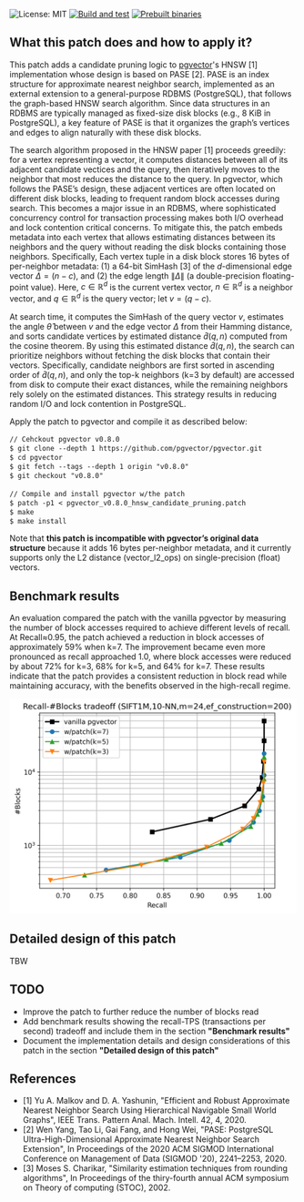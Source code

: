![License: MIT](https://img.shields.io/badge/License-MIT-blue.svg)
[![Build and test](https://github.com/maropu/pgvector_hnsw_candidate_pruning_patch/actions/workflows/BuildAndTests.yml/badge.svg)](https://github.com/maropu/pgvector_hnsw_candidate_pruning_patch/actions/workflows/BuildAndTests.yml)
[![Prebuilt binaries](https://github.com/maropu/pgvector_hnsw_candidate_pruning_patch/actions/workflows/ExtensionDistribution.yml/badge.svg)](https://github.com/maropu/pgvector_hnsw_candidate_pruning_patch/actions/workflows/ExtensionDistribution.yml)

## What this patch does and how to apply it?

This patch adds a candidate pruning logic to [pgvector](https://github.com/pgvector/pgvector)'s HNSW [1] implementation whose design is based on PASE [2].
PASE is an index structure for approximate nearest neighbor search, implemented as an external extension to a general-purpose RDBMS (PostgreSQL),
that follows the graph-based HNSW search algorithm. Since data structures in an RDBMS are typically managed as fixed-size disk blocks
(e.g., 8 KiB in PostgreSQL), a key feature of PASE is that it organizes the graph’s vertices and edges to align naturally with these disk blocks.

The search algorithm proposed in the HNSW paper [1] proceeds greedily: for a vertex representing a vector, it computes distances
between all of its adjacent candidate vectices and the query, then iteratively moves to the neighbor that most reduces the distance to the query.
In pgvector, which follows the PASE’s design, these adjacent vertices are often located on different disk blocks, leading to frequent random block accesses during search.
This becomes a major issue in an RDBMS, where sophisticated concurrency control for transaction processing makes both I/O overhead and lock contention critical concerns.
To mitigate this, the patch embeds metadata into each vertex that allows estimating distances between its neighbors and the query
without reading the disk blocks containing those neighbors.
Specifically, Each vertex tuple in a disk block stores 16 bytes of per-neighbor metadata:
(1) a 64-bit SimHash [3] of the $d$-dimensional edge vector $\Delta = (n - c)$, and (2) the edge length $\lVert \Delta \rVert$ (a double-precision floating-point value).
Here, $c \in \mathbb{R}^d$ is the current vertex vector, $n \in \mathbb{R}^d$ is a neighbor vector, and $q \in \mathbb{R}^d$ is the query vector; let $v = (q - c)$.

At search time, it computes the SimHash of the query vector $v$, estimates the angle $\hat{\theta}$ between $v$ and the edge vector $\Delta$ from their Hamming distance,
and sorts candidate vertices by estimated distance $\widehat{d}(q,n)$ computed from the cosine theorem. 
By using this estimated distance $\widehat{d}(q,n)$, the search can prioritize neighbors without fetching the disk blocks that contain their vectors.
Specifically, candidate neighbors are first sorted in ascending order of $\widehat{d}(q,n)$,
and only the top-k neighbors (k=3 by default) are accessed from disk to compute their exact distances,
while the remaining neighbors rely solely on the estimated distances. This strategy results in reducing random I/O and lock contention in PostgreSQL.

Apply the patch to pgvector and compile it as described below:

```shell
// Cehckout pgvector v0.8.0
$ git clone --depth 1 https://github.com/pgvector/pgvector.git
$ cd pgvector
$ git fetch --tags --depth 1 origin "v0.8.0"
$ git checkout "v0.8.0"

// Compile and install pgvector w/the patch
$ patch -p1 < pgvector_v0.8.0_hnsw_candidate_pruning.patch
$ make
$ make install
```

Note that **this patch is incompatible with pgvector’s original data structure** because it adds 16 bytes per-neighbor metadata, and
it currently supports only the L2 distance (vector_l2_ops) on single-precision (float) vectors.

## Benchmark results

An evaluation compared the patch with the vanilla pgvector by measuring the number of block accesses required to achieve different levels of recall.
At Recall≈0.95, the patch achieved a reduction in block accesses of approximately 59% when k=7. The improvement became even more pronounced as recall approached 1.0,
where block accesses were reduced by about 72% for k=3, 68% for k=5, and 64% for k=7. These results indicate that the patch provides a consistent reduction
in block read while maintaining accuracy, with the benefits observed in the high-recall regime.

<img src="resources/sift1m_recall_blocks_tradeoff.png" width="600">

## Detailed design of this patch

TBW

## TODO

 - Improve the patch to further reduce the number of blocks read
 - Add benchmark results showing the recall-TPS (transactions per second) tradeoff and include them in the section **"Benchmark results"**
 - Document the implementation details and design considerations of this patch in the section **"Detailed design of this patch"**

## References

 - [1] Yu A. Malkov and D. A. Yashunin, "Efficient and Robust Approximate Nearest Neighbor Search Using Hierarchical Navigable Small World Graphs", IEEE Trans. Pattern Anal. Mach. Intell. 42, 4, 2020.
 - [2] Wen Yang, Tao Li, Gai Fang, and Hong Wei, "PASE: PostgreSQL Ultra-High-Dimensional Approximate Nearest Neighbor Search Extension", In Proceedings of the 2020 ACM SIGMOD International Conference on Management of Data (SIGMOD '20), 2241–2253, 2020.
 - [3] Moses S. Charikar, "Similarity estimation techniques from rounding algorithms", In Proceedings of the thiry-fourth annual ACM symposium on Theory of computing (STOC), 2002.

